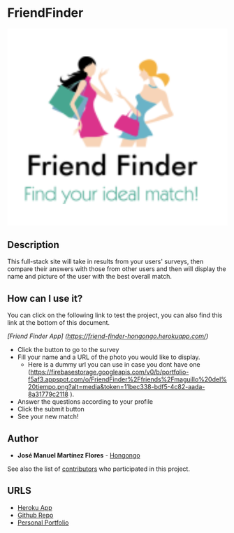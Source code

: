 # FriendFinder
![Friend Finder](/app/public/images/logo.png)

## Description

This full-stack site will take in results from your users' surveys, then compare their answers with those from other users and then will display the name and picture of the user with the best overall match.

## How can I use it?

You can click on the following link to test the project, you can also find this link at the bottom of this document.

*[Friend Finder App] (https://friend-finder-hongongo.herokuapp.com/)*
* Click the button to go to the survey
* Fill your name and a URL of the photo you would like to display. 
    * Here is a dummy url you can use in case you dont have one (https://firebasestorage.googleapis.com/v0/b/portfolio-f5af3.appspot.com/o/FriendFinder%2Ffriends%2Fmaguillo%20del%20tiempo.png?alt=media&token=11bec338-bdf5-4c82-aada-8a31779c2118 ).
* Answer the questions according to your profile
* Click the submit button
* See your new match!

## Author

* **José Manuel Martínez Flores** - [Hongongo](https://github.com/Hongongo/)

See also the list of [contributors](https://github.com/Hongongo/FriendFinder/graphs/contributors) who participated in this project.

## URLS

* [Heroku App](https://friend-finder-hongongo.herokuapp.com/)
* [Github Repo](https://github.com/Hongongo/FriendFinder)
* [Personal Portfolio](https://hongongo.github.io/Portfolio/)